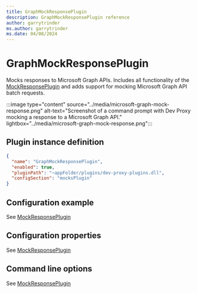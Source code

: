 ```yaml
---
title: GraphMockResponsePlugin
description: GraphMockResponsePlugin reference
author: garrytrinder
ms.author: garrytrinder
ms.date: 04/08/2024
---
```


# GraphMockResponsePlugin

Mocks responses to Microsoft Graph APIs. Includes all functionality of the [MockResponsePlugin](./MockResponsePlugin.md) and adds support for mocking Microsoft Graph API batch requests.

:::image type="content" source="../media/microsoft-graph-mock-response.png" alt-text="Screenshot of a command prompt with Dev Proxy mocking a response to a Microsoft Graph API." lightbox="../media/microsoft-graph-mock-response.png":::

## Plugin instance definition

```json
{
  "name": "GraphMockResponsePlugin",
  "enabled": true,
  "pluginPath": "~appFolder/plugins/dev-proxy-plugins.dll",
  "configSection": "mocksPlugin"
}
```

## Configuration example

See [MockResponsePlugin](./MockResponsePlugin.md)

## Configuration properties

See [MockResponsePlugin](./MockResponsePlugin.md)

## Command line options

See [MockResponsePlugin](./MockResponsePlugin.md)
